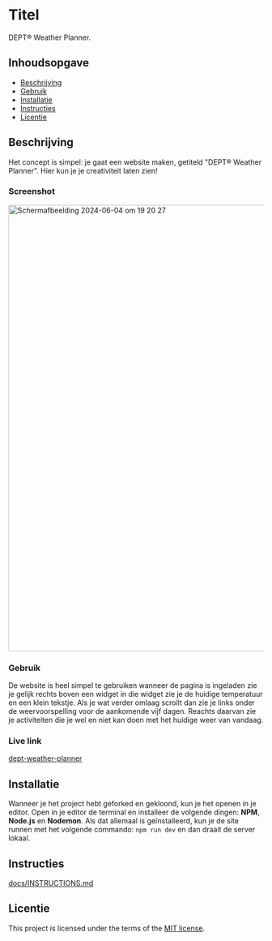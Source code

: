 # Titel
DEPT® Weather Planner.

## Inhoudsopgave
  * [Beschrijving](#beschrijving)
  * [Gebruik](#gebruik)
  * [Installatie](#installatie)
  * [Instructies](#instructies)
  * [Licentie](#licentie)

## Beschrijving
Het concept is simpel: je gaat een website maken, getiteld "DEPT® Weather Planner". Hier kun je je creativiteit laten zien!

### Screenshot
<img width="880" alt="Scherm­afbeelding 2024-06-04 om 19 20 27" src="https://github.com/Remy2072/proof-of-concept/assets/70781820/445bdf84-c5c3-43d2-bca2-570314ca3908">

### Gebruik
De website is heel simpel te gebruiken wanneer de pagina is ingeladen zie je gelijk rechts boven een widget in die widget zie je de huidige temperatuur en een klein tekstje. Als je wat verder omlaag scrollt dan zie je links onder de weervoorspelling voor de aankomende vijf dagen. Reachts daarvan zie je activiteiten die je wel en niet kan doen met het huidige weer van vandaag.

### Live link
[dept-weather-planner](https://dept-r-weather-planner.onrender.com/)

## Installatie
Wanneer je het project hebt geforked en gekloond, kun je het openen in je editor. Open in je editor de terminal en installeer de volgende dingen: **NPM**, **Node.js** en **Nodemon**. Als dat allemaal is geïnstalleerd, kun je de site runnen met het volgende commando: `npm run dev` en dan draait de server lokaal.

## Instructies
[docs/INSTRUCTIONS.md](docs/INSTRUCTIONS.md)

## Licentie
This project is licensed under the terms of the [MIT license](./LICENSE).
